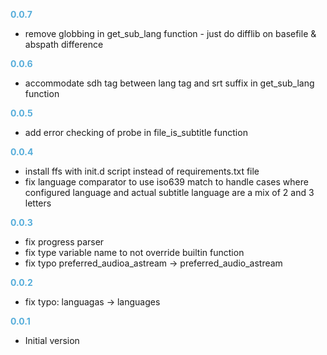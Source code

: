
**<span style="color:#56adda">0.0.7</span>**
- remove globbing in get_sub_lang function - just do difflib on basefile & abspath difference

**<span style="color:#56adda">0.0.6</span>**
- accommodate sdh tag between lang tag and srt suffix in get_sub_lang function

**<span style="color:#56adda">0.0.5</span>**
- add error checking of probe in file_is_subtitle function

**<span style="color:#56adda">0.0.4</span>**
- install ffs with init.d script instead of requirements.txt file
- fix language comparator to use iso639 match to handle cases where configured
  language and actual subtitle language are a mix of 2 and 3 letters

**<span style="color:#56adda">0.0.3</span>**
- fix progress parser
- fix type variable name to not override builtin function
- fix typo preferred_audioa_astream -> preferred_audio_astream

**<span style="color:#56adda">0.0.2</span>**
- fix typo: languagas -> languages

**<span style="color:#56adda">0.0.1</span>**
- Initial version
